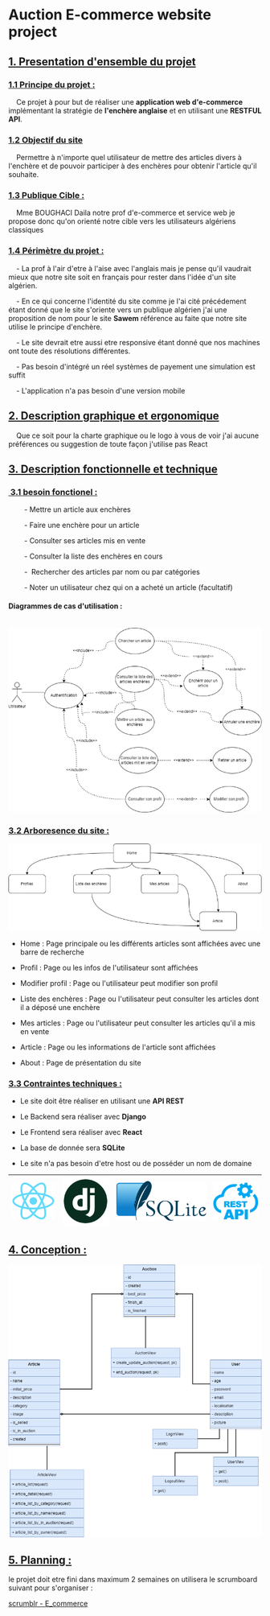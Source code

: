 # Auction E-commerce website project

## <u>1. Presentation d'ensemble du projet</u>

### <u>1.1 Principe du projet :</u>

    Ce projet à pour but de réaliser une **application web d'e-commerce** implémentant la stratégie de **l'enchère anglaise** et en utilisant une **RESTFUL API**. 

### <u>1.2 Objectif du site </u>

    Permettre à n'importe quel utilisateur de mettre des articles divers à l'enchère et de pouvoir participer à des enchères pour obtenir l'article qu'il souhaite.

### <u>1.3 Publique Cible :</u>

    Mme BOUGHACI Daila notre prof d'e-commerce et service web je propose donc qu'on orienté notre cible vers les utilisateurs algériens classiques

### <u>1.4 Périmètre du projet :</u>

    -  La prof à l'air d'etre à l'aise avec l'anglais mais je pense qu'il vaudrait mieux que notre site soit en français pour rester dans l'idée d'un site algérien. 

    -  En ce qui concerne l'identité du site comme je l'ai cité précédement étant donné que le site s'oriente vers un publique algérien j'ai une proposition de nom pour le site **Sawem** référence au faite que notre site utilise le principe d'enchère.

    -  Le site devrait etre aussi etre responsive étant donné que nos machines ont toute des résolutions différentes.

    -  Pas besoin d'intégré un réel systèmes de payement une simulation est suffit 

    -  L'application n'a pas besoin d'une version mobile

## <u>2. Description graphique et ergonomique</u>

    Que ce soit pour la charte graphique ou le logo à vous de voir j'ai aucune préférences ou suggestion de toute façon j'utilise pas React

## <u>3. Description fonctionnelle et technique</u>

### <u> 3.1 besoin fonctionel :</u>

        -  Mettre un article aux enchères

        -  Faire une enchère pour un article 

        -  Consulter ses articles mis en vente

        -  Consulter la liste des enchères  en cours

        -  Rechercher des articles par nom ou par catégories

        -  Noter un utilisateur chez qui on a acheté un article (facultatif)

#### Diagrammes de cas d'utilisation :

            ![e-commerce_app_use_case_diagram.png](Conception/images/e-commerce_app%20use_case_diagram.png?raw=true)

### <u>3.2 Arboresence du site :</u>

![arborescence.png](Conception/images/arborescence.png?raw=true)

- Home : Page principale ou les différents articles sont affichées avec une barre de recherche 

- Profil : Page ou les infos de l'utilisateur sont affichées

- Modifier profil : Page ou l'utilisateur peut modifier son profil

- Liste des enchères : Page ou l'utilisateur peut consulter les articles dont il a déposé une enchère 

- Mes articles : Page ou l'utilisateur peut consulter les articles qu'il a mis en vente

- Article : Page ou les informations de l'article sont affichées

- About : Page de présentation du site 

### <u>3.3 Contraintes techniques :</u>

- Le site doit être réaliser en utilisant une **API REST**

- Le Backend sera réaliser avec **Django**

- Le Frontend sera réaliser avec **React**

- La base de donnée sera **SQLite**

- Le site n'a pas besoin d'etre host ou de posséder un nom de domaine

| <img src="Conception/images/react.png?raw=true" title="" alt="" width="485"> | ![](Conception/images/django.png?raw=true) | ![](Conception/images/sqlite.png?raw=true) | ![](Conception/images/rest-api.png?raw=true) |
| ---------------------------------------------------------------------------- | ------------------------------------------ | ------------------------------------------ | -------------------------------------------- |

## 

## <u>4. Conception :</u>

![](Conception/images/e-commerce_app_class_diagram.png?raw=true)

## <u>5. Planning :</u>

le projet doit etre fini dans maximum 2 semaines on utilisera le scrumboard suivant pour s'organiser :

[scrumblr - E_commerce](http://scrumblr.ca/E_commerce)
